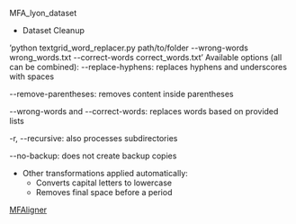 MFA_lyon_dataset
- Dataset Cleanup

’python textgrid_word_replacer.py path/to/folder --wrong-words wrong_words.txt --correct-words correct_words.txt’
Available options (all can be combined):
--replace-hyphens: replaces hyphens and underscores with spaces

--remove-parentheses: removes content inside parentheses

--wrong-words and --correct-words: replaces words based on provided lists

-r, --recursive: also processes subdirectories

--no-backup: does not create backup copies

- Other transformations applied automatically:
  - Converts capital letters to lowercase
  - Removes final space before a period


[MFAligner](https://montreal-forced-aligner.readthedocs.io/en/latest/user_guide/models/index.html)
